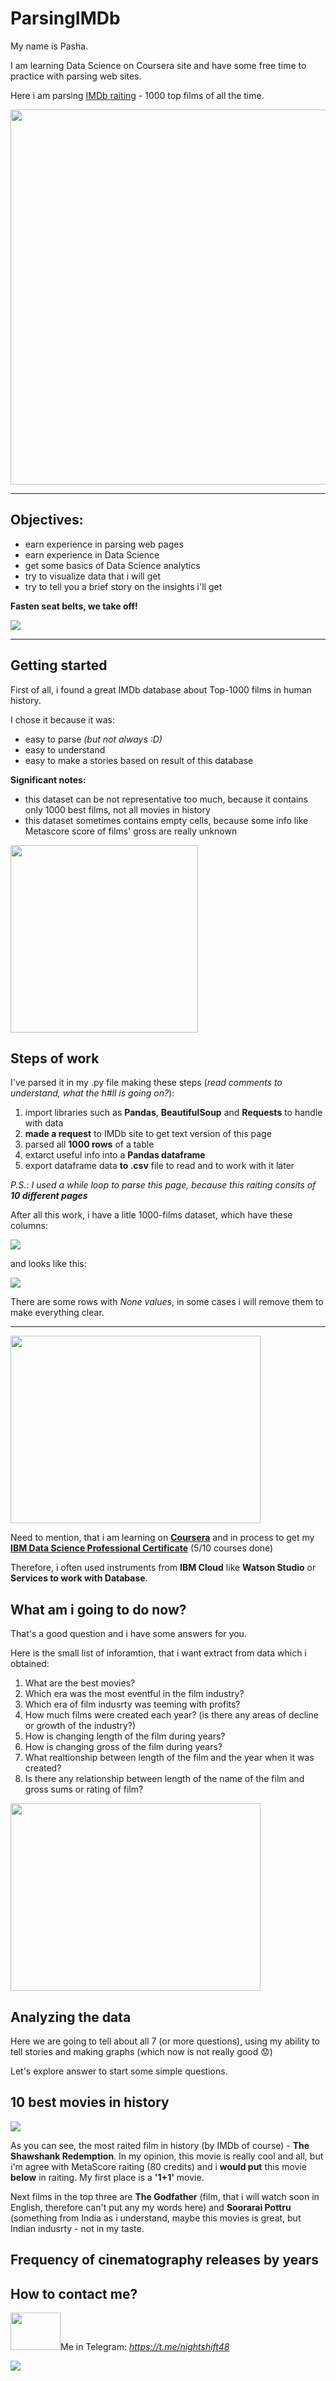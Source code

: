 # ParsingIMDb
My name is Pasha.

I am learning Data Science on Coursera site and have some free time to practice with parsing web sites.

Here i am parsing <a href='https://www.imdb.com/search/title/?groups=top_1000&sort=user_rating,desc&count=100&ref_=adv_nxt'>IMDb raiting</a> - 1000 top films of all the time.

<img src='https://github.com/Pasha831/ParsingIMDB/raw/main/cats_and_screenshots/scary.gif' width=600>
<hr>

## Objectives:
* earn experience in parsing web pages
* earn experience in Data Science
* get some basics of Data Science analytics
* try to visualize data that i will get
* try to tell you a brief story on the insights i'll get

**Fasten seat belts, we take off!**

<img src='https://github.com/Pasha831/ParsingIMDB/raw/main/cats_and_screenshots/clever.jpg'>


<hr>

## Getting started
First of all, i found a great IMDb database about Top-1000 films in human history.




I chose it because it was:
* easy to parse *(but not always :D)*
* easy to understand
* easy to make a stories based on result of this database

**Significant notes:**
* this dataset can be not representative too much, because it contains only 1000 best films, not all movies in history
* this dataset sometimes contains empty cells, because some info like Metascore score of films' gross are really unknown

<img src='https://github.com/Pasha831/ParsingIMDB/raw/main/cats_and_screenshots/working_cat.jfif' height=300>

## Steps of work
I've parsed it in my .py file making these steps (*read comments to understand, what the h#ll is going on?*):
1. import libraries such as **Pandas**, **BeautifulSoup** and **Requests** to handle with data
2. **made a request** to IMDb site to get text version of this page
3. parsed all **1000 rows** of a table
4. extarct useful info into a **Pandas dataframe**
5. export dataframe data **to .csv** file to read and to work with it later

*P.S.: I used a while loop to parse this page, because this raiting consits of **10 different pages***

After all this work, i have a litle 1000-films dataset, which have these columns:

<img src='https://github.com/Pasha831/ParsingIMDB/raw/main/cats_and_screenshots/columns_in_rating.png'>

and looks like this:

<img src='https://github.com/Pasha831/ParsingIMDB/raw/main/cats_and_screenshots/table_example.png'>

There are some rows with *None values*, in some cases i will remove them to make everything clear.

<hr>

<img src='https://ichef.bbci.co.uk/news/640/cpsprodpb/5CB0/production/_99782732_37e58b7e-9cf4-44e0-86c7-59c42f34697a.jpg' width="400" height="300">

Need to mention, that i am learning on **<a href='https://www.coursera.org/'>Coursera</a>** and in process to get my **<a href='https://www.coursera.org/professional-certificates/ibm-data-science'>IBM Data Science Professional Certificate</a>** (5/10 courses done)

Therefore, i often used instruments from **IBM Cloud** like **Watson Studio** or **Services to work with Database**.

## What am i going to do now?
That's a good question and i have some answers for you.

Here is the small list of inforamtion, that i want extract from data which i obtained:
1. What are the best movies?
2. Which era was the most eventful in the film industry?
3. Which era of film indusrty was teeming with profits?
4. How much films were created each year? (is there any areas of decline or growth of the industry?)
5. How is changing length of the film during years?
6. How is changing gross of the film during years?
7. What realtionship between length of the film and the year when it was created?
8. Is there any relationship between length of the name of the film and gross sums or rating of film?

<img src='https://github.com/Pasha831/ParsingIMDB/raw/main/cats_and_screenshots/surprise.gif' width="400" height="300">

## Analyzing the data
Here we are going to tell about all 7 (or more questions), using my ability to tell stories and making graphs (which now is not really good 😟)

Let's explore answer to start some simple questions.

## **10 best movies in history**

<img src = 'https://github.com/Pasha831/ParsingIMDB/raw/main/cats_and_screenshots/10_best_films.png'>

As you can see, the most raited film in history (by IMDb of course) - **The Shawshank Redemption**. In my opinion, this movie is really cool and all, but i'm agree with MetaScore raiting (80 credits) and i **would put** this movie **below** in raiting. My first place is a **'1+1'** movie.

Next films in the top three are **The Godfather** (film, that i will watch soon in English, therefore can't put any my words here) and **Soorarai Pottru** (something from India as i understand, maybe this movies is great, but Indian indusrty - not in my taste.

## **Frequency of cinematography releases by years**

## How to contact me?
<img src='https://github.com/Pasha831/ParsingIMDB/raw/main/cats_and_screenshots/crying_DiCaprio.gif' width="80" height="60">Me in Telegram: *https://t.me/nightshift48*

<img src = 'https://github.com/Pasha831/ParsingIMDB/raw/main/cats_and_screenshots/japanese_cat.jfif'>
